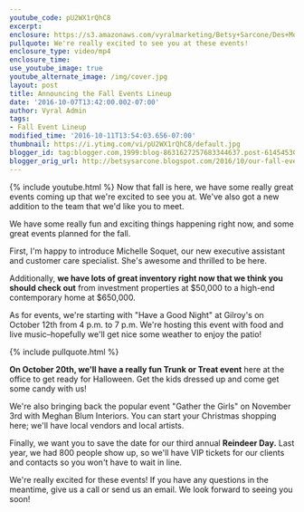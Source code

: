 ```yaml
---
youtube_code: pU2WX1rQhC8
excerpt:
enclosure: https://s3.amazonaws.com/vyralmarketing/Betsy+Sarcone/Des+Moines+Real+Estate+Agent+Betsy+Sarcone+(9-27-2016)+Fall+Events.mp4
pullquote: We're really excited to see you at these events!
enclosure_type: video/mp4
enclosure_time:
use_youtube_image: true
youtube_alternate_image: /img/cover.jpg
layout: post
title: Announcing the Fall Events Lineup
date: '2016-10-07T13:42:00.002-07:00'
author: Vyral Admin
tags:
- Fall Event Lineup
modified_time: '2016-10-11T13:54:03.656-07:00'
thumbnail: https://i.ytimg.com/vi/pU2WX1rQhC8/default.jpg
blogger_id: tag:blogger.com,1999:blog-8631627257683344637.post-6145453033928946637
blogger_orig_url: http://betsysarcone.blogspot.com/2016/10/our-fall-events-lineup-is-here.html
---
```

{% include youtube.html %}
Now that fall is here, we have some really great events coming up that we're excited to see you at. We've also got a new addition to the team that we'd like you to meet.

We have some really fun and exciting things happening right now, and some great events planned for the fall.

First, I'm happy to introduce Michelle Soquet, our new executive assistant and customer care specialist. She's awesome and thrilled to be here.

Additionally, **we have lots of great inventory right now that we think you should check out** from investment properties at $50,000 to a high-end contemporary home at $650,000.

As for events, we're starting with "Have a Good Night" at Gilroy's on October 12th from 4 p.m. to 7 p.m. We're hosting this event with food and live music–hopefully we'll get nice some weather to enjoy the patio!

{% include pullquote.html %}

**On October 20th, we'll have a really fun Trunk or Treat event** here at the office to get ready for Halloween. Get the kids dressed up and come get some candy with us!

We're also bringing back the popular event "Gather the Girls" on November 3rd with
Meghan Blum Interiors. You can start your Christmas shopping here; we'll have local vendors and local artists.

Finally, we want you to save the date for our third annual **Reindeer Day.** Last year, we had 800 people show up, so we'll have VIP tickets for our clients and contacts so you won't have to wait in line.

We're really excited for these events! If you have any questions in the meantime, give us a call or send us an email. We look forward to seeing you soon!
